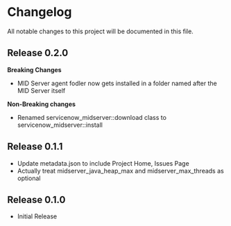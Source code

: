 # Changelog

All notable changes to this project will be documented in this file.

## Release 0.2.0

**Breaking Changes**

* MID Server agent fodler now gets installed in a folder named after the MID Server itself

**Non-Breaking changes**

* Renamed servicenow_midserver::download class to servicenow_midserver::install

## Release 0.1.1

* Update metadata.json to include Project Home, Issues Page
* Actually treat midserver_java_heap_max and midserver_max_threads as optional

## Release 0.1.0

* Initial Release
